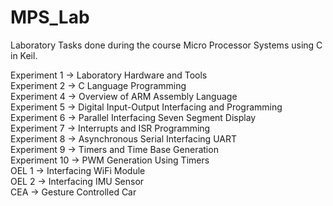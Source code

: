 # MPS_Lab
Laboratory Tasks done during the course Micro Processor Systems using C in Keil.

Experiment 1  -> Laboratory Hardware and Tools \
Experiment 2  -> C Language Programming \
Experiment 4  -> Overview of ARM Assembly Language \
Experiment 5  -> Digital Input-Output Interfacing and Programming \
Experiment 6  -> Parallel Interfacing Seven Segment Display \
Experiment 7  -> Interrupts and ISR Programming \
Experiment 8  -> Asynchronous Serial Interfacing UART \
Experiment 9  -> Timers and Time Base Generation \
Experiment 10 -> PWM Generation Using Timers \
OEL 1 -> Interfacing WiFi Module \
OEL 2 -> Interfacing IMU Sensor \
CEA   -> Gesture Controlled Car 
